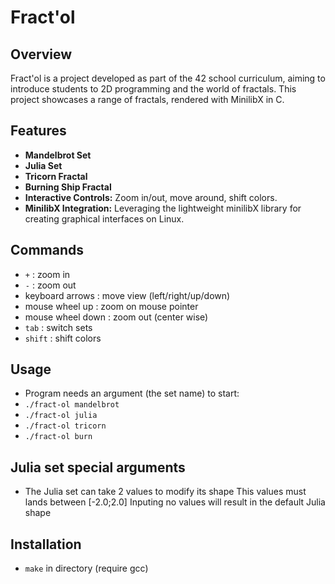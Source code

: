 # Fract'ol

## Overview
Fract'ol is a project developed as part of the 42 school curriculum, aiming to introduce students to 2D programming and the world of fractals. 
This project showcases a range of fractals, rendered with MinilibX in C.

## Features
- **Mandelbrot Set**
- **Julia Set**
- **Tricorn Fractal**
- **Burning Ship Fractal**
- **Interactive Controls:** Zoom in/out, move around, shift colors.
- **MinilibX Integration:** Leveraging the lightweight minilibX library for creating graphical interfaces on Linux.

## Commands
- `+` : zoom in
- `-` : zoom out
- keyboard arrows : move view (left/right/up/down)
- mouse wheel up : zoom on mouse pointer
- mouse wheel down : zoom out (center wise)
- `tab` : switch sets
- `shift` : shift colors

## Usage
- Program needs an argument (the set name) to start:
- `./fract-ol mandelbrot`
- `./fract-ol julia`
- `./fract-ol tricorn`
- `./fract-ol burn`

## Julia set special arguments
- The Julia set can take 2 values to modify its shape
This values must lands between [-2.0;2.0]
Inputing no values will result in the default Julia shape

## Installation
- `make` in directory (require gcc)


